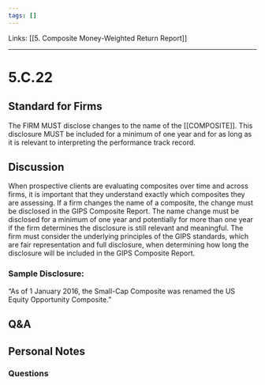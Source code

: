 ```yaml
---
tags: []
---
```

Links: [[5. Composite Money-Weighted Return Report]]
___
# 5.C.22
## Standard for Firms
The FIRM MUST disclose changes to the name of the [[COMPOSITE]]. This disclosure MUST be included for a minimum of one year and for as long as it is relevant to interpreting the performance track record.
## Discussion
When prospective clients are evaluating composites over time and across firms, it is important that they understand exactly which composites they are assessing. If a firm changes the name of a composite, the change must be disclosed in the GIPS Composite Report. The name change must be disclosed for a minimum of one year and potentially for more than one year if the firm determines the disclosure is still relevant and meaningful. The firm must consider the underlying principles of the GIPS standards, which are fair representation and full disclosure, when determining how long the disclosure will be included in the GIPS Composite Report.
### Sample Disclosure:
“As of 1 January 2016, the Small-Cap Composite was renamed the US Equity Opportunity Composite.”
## Q&A

## Personal Notes

### Questions